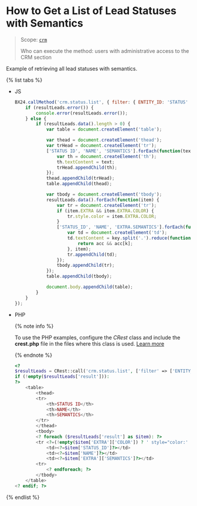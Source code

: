 # How to Get a List of Lead Statuses with Semantics

> Scope: [`crm`](../../../api-reference/scopes/permissions.md)
>
> Who can execute the method: users with administrative access to the CRM section

Example of retrieving all lead statuses with semantics.

{% list tabs %}

- JS

    ```js
    BX24.callMethod('crm.status.list', { filter: { ENTITY_ID: 'STATUS' } }, function(resultLeads) {
        if (resultLeads.error()) {
            console.error(resultLeads.error());
        } else {
            if (resultLeads.data().length > 0) {
                var table = document.createElement('table');

                var thead = document.createElement('thead');
                var trHead = document.createElement('tr');
                ['STATUS ID', 'NAME', 'SEMANTICS'].forEach(function(text) {
                    var th = document.createElement('th');
                    th.textContent = text;
                    trHead.appendChild(th);
                });
                thead.appendChild(trHead);
                table.appendChild(thead);

                var tbody = document.createElement('tbody');
                resultLeads.data().forEach(function(item) {
                    var tr = document.createElement('tr');
                    if (item.EXTRA && item.EXTRA.COLOR) {
                        tr.style.color = item.EXTRA.COLOR;
                    }
                    ['STATUS_ID', 'NAME', 'EXTRA.SEMANTICS'].forEach(function(key) {
                        var td = document.createElement('td');
                        td.textContent = key.split('.').reduce(function(acc, k) {
                            return acc && acc[k];
                        }, item);
                        tr.appendChild(td);
                    });
                    tbody.appendChild(tr);
                });
                table.appendChild(tbody);

                document.body.appendChild(table);
            }
        }
    });
    ```

- PHP

    {% note info %}

    To use the PHP examples, configure the *CRest* class and include the **crest.php** file in the files where this class is used. [Learn more](../../../first-steps/how-to-use-examples.md)

    {% endnote %}

    ```php
    <?
    $resultLeads = CRest::call('crm.status.list', ['filter' => ['ENTITY_ID' => 'STATUS']]);
    if (!empty($resultLeads['result'])):
    ?>
        <table>
            <thead>
            <tr>
                <th>STATUS ID</th>
                <th>NAME</th>
                <th>SEMANTICS</th>
            </tr>
            </thead>
            <tbody>
            <? foreach ($resultLeads['result'] as $item): ?>
            <tr <?=(!empty($item['EXTRA']['COLOR']) ? ' style="color:' . $item['EXTRA']['COLOR'] . '"' : '');?>>
                <td><?=$item['STATUS_ID']?></td>
                <td><?=$item['NAME']?></td>
                <td><?=$item['EXTRA']['SEMANTICS']?></td>
            <tr>
                <? endforeach; ?>
            </tbody>
        </table>
    <? endif; ?>
    ```

{% endlist %}